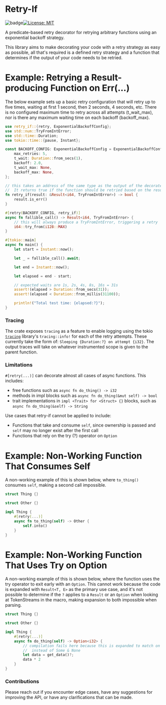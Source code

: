 # Retry-If

![badge](https://github.com/Brendan-Blanchard/retry-if/actions/workflows/main.yml/badge.svg)[![License: MIT](https://img.shields.io/badge/License-MIT-yellow.svg)](https://opensource.org/licenses/MIT)

A predicate-based retry decorator for retrying arbitrary functions using an exponential backoff strategy.

This library aims to make decorating your code with a retry strategy as easy as possible, all that's required is a
defined retry strategy and a function that determines if the output of your code needs to be retried.

# Example: Retrying a Result-producing Function on Err(...)

The below example sets up a basic retry configuration that will retry up to five times, waiting at first 1 second, then
2 seconds, 4 seconds, etc. There is no configured maximum time to retry across all attempts (t_wait_max), nor is there
any maximum waiting time on each backoff (backoff_max).

```rust
use retry_if::{retry, ExponentialBackoffConfig};
use std::num::TryFromIntError;
use std::time::Duration;
use tokio::time::{pause, Instant};

const BACKOFF_CONFIG: ExponentialBackoffConfig = ExponentialBackoffConfig {
    max_retries: 5,
    t_wait: Duration::from_secs(1),
    backoff: 2.0,
    t_wait_max: None,
    backoff_max: None,
};

// this takes an address of the same type as the output of the decorated function.
//  It returns true if the function should be retried based on the result
fn retry_if(result: &Result<i64, TryFromIntError>) -> bool {
    result.is_err()
}

#[retry(BACKOFF_CONFIG, retry_if)]
async fn fallible_call() -> Result<i64, TryFromIntError> {
    // this will always produce a TryFromIntError, triggering a retry
    i64::try_from(i128::MAX)
}

#[tokio::main]
async fn main() {
    let start = Instant::now();

    let _ = fallible_call().await;

    let end = Instant::now();

    let elapsed = end - start;

    // expected waits are 1s, 2s, 4s, 8s, 16s = 31s
    assert!(elapsed > Duration::from_secs(31));
    assert!(elapsed < Duration::from_millis(31100));

    println!("Total test time: {elapsed:?}");
}
```

### Tracing

The crate exposes `tracing` as a feature to enable logging using the tokio [`tracing`] library's `tracing::info!` for
each of the retry attempts. These currently take the form of: `Sleeping {Duration:?} on attempt {i32}`. The output
traces will take on whatever instrumented scope is given to the parent function.

[`tracing`]: https://crates.io/crates/tracing

### Limitations

`#[retry(...)]` can decorate almost all cases of async functions. This includes:

- free functions such as `async fn do_thing() -> i32`
- methods in impl blocks such as `async fn do_thing(&mut self) -> bool`
- trait implementations in `impl <Trait> for <Struct> {}` blocks, such as `async fn do_thing(&self) -> String`

Use cases that retry-if cannot be applied to include:

- Functions that take and consume `self`, since ownership is passed and `self` may no longer exist after the first call
- Functions that rely on the try (?) operator on `Option`

# Example: Non-Working Function That Consumes Self

A non-working example of this is shown below, where `to_thing()` consumes `self`, making a second call impossible.

```rust
struct Thing {}

struct Other {}

impl Thing {
    #[retry(...)]
    async fn to_thing(self) -> Other {
        self.into()
    }
}
```

# Example: Non-Working Function That Uses Try on Option

A non-working example of this is shown below, where the function uses the try operator to exit early with an `Option`.
This cannot work because the code is expanded with `Result<T, E>` as the primary use case, and it's not possible
to determine if the `?` applies to a `Result` or an `Option` when looking at TokenStreams in the macro, making expansion
to both impossible when parsing.

```rust
struct Thing {}

struct Other {}

impl Thing {
    #[retry(...)]
    async fn do_thing(self) -> Option<i32> {
        // compilation fails here because this is expanded to match on `get_data()` and the match arms are Ok & Err
        //  instead of Some & None
        let data = get_data()?;
        data * 2
    }
}
```

### Contributions

Please reach out if you encounter edge cases, have any suggestions for improving the API, or have any clarifications
that can be made.